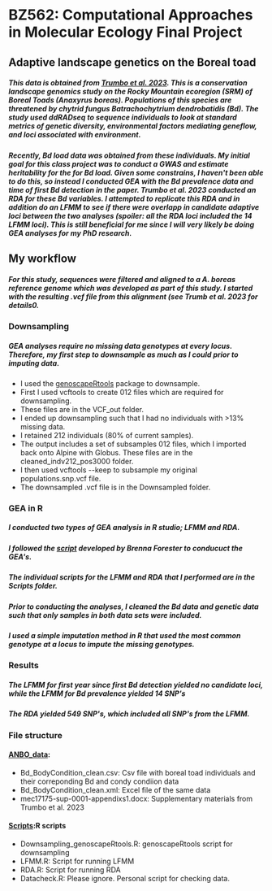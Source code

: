 # BZ562: Computational Approaches in Molecular Ecology Final Project
## Adaptive landscape genetics on the Boreal toad 

##### This data is obtained from [Trumbo et al. 2023](https://onlinelibrary.wiley.com/doi/full/10.1111/mec.17175). This is a conservation landscape genomics study on the Rocky Mountain ecoregion (SRM) of Boreal Toads (_Anaxyrus boreas_). Populations of this species are threatened by chytrid fungus _Batrachochytrium dendrobatidis_ (Bd). The study used ddRADseq to sequence individuals to look at standard metrics of genetic diversity, environmental factors mediating geneflow, and loci associated with environment. 
##### Recently, _Bd_ load data was obtained from these individuals. My initial goal for this class project was to conduct a GWAS and estimate heritability for the for _Bd_ load. Given some constrains, I haven't been able to do this, so instead I conducted GEA with the _Bd_ prevalence data and time of first _Bd_ detection in the paper. Trumbo et al. 2023 conducted an RDA for these _Bd_ variables. I attempted to replicate this RDA and in addition do an LFMM to see if there were overlapp in candidate adaptive loci between the two analyses (spoiler: all the RDA loci included the 14 LFMM loci). This is still beneficial for me since I will very likely be doing GEA analyses for my PhD research.

## My workflow
##### For this study, sequences were filtered and aligned to a _A. boreas_ reference genome which was developed as part of this study. I started with the resulting .vcf file from this alignment (see Trumb et al. 2023 for details0. 
### Downsampling
##### GEA analyses require no missing data genotypes at every locus. Therefore, my first step to downsample as much as I could prior to imputing data.
* I used the [genoscapeRtools](https://github.com/eriqande/genoscapeRtools) package to downsample.
* First I used vcftools to create 012 files which are required for downsampling. 
* These files are in the VCF_out folder.
* I ended up downsampling such that I had no individuals with >13% missing data.
* I retained 212 individuals (80% of current samples).
* The output includes a set of subsamples 012 files, which I imported back onto Alpine with Globus. These files are in the cleaned_indv212_pos3000 folder.
* I then used vcftools --keep to subsample my original populations.snp.vcf file. 
* The downsampled .vcf file is in the Downsampled folder.

### GEA in R
##### I conducted two types of GEA analysis in R studio; LFMM and RDA.
##### I followed the [script](https://bookdown.org/hhwagner1/LandGenCourse_book/WE_11.html#WE_11) developed by Brenna Forester to conducuct the GEA's.
##### The individual scripts for the LFMM and RDA that I performed are in the Scripts folder.
##### Prior to conducting the analyses, I cleaned the _Bd_ data and genetic data such that only samples in both data sets were included. 
##### I used a simple imputation method in R that used the most common genotype at a locus to impute the missing genotypes.
### Results
##### The LFMM for first year since first _Bd_ detection yielded no candidate loci, while the LFMM for _Bd_ prevalence yielded 14 SNP's
##### The RDA yielded 549 SNP's, which included all SNP's from the LFMM.

### File structure
#### [ANBO_data](https://github.com/shanellewiks/ANBO_congen/tree/main/ANBO_data):
* Bd_BodyCondition_clean.csv: Csv file with boreal toad individuals and their correponding Bd and condy condiion data
* Bd_BodyCondition_clean.xml: Excel file of the same data 
* mec17175-sup-0001-appendixs1.docx: Supplementary materials from Trumbo et al. 2023

#### [Scripts](https://github.com/shanellewiks/ANBO_congen/tree/main/Scripts):R scripts
* Downsampling_genoscapeRtools.R: genoscapeRtools script for downsampling
* LFMM.R: Script for running LFMM
* RDA.R: Script for running RDA
* Datacheck.R: Please ignore. Personal script for checking data.
